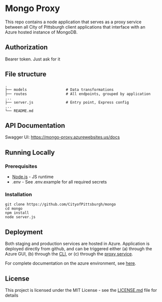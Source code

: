 # Mongo Proxy

This repo contains a node application that serves as a proxy service between all City of Pittsburgh client applications that interface with an Azure hosted instance of MongoDB.

## Authorization

Bearer token.  Just ask for it

## File structure
    .
    ├── models                  # Data transformations
    ├── routes                  # All endpoints, grouped by application
    ...                   
    ├── server.js               # Entry point, Express config
    ...
    └── README.md

## API Documentation

Swagger UI: https://mongo-proxy.azurewebsites.us/docs

## Running Locally

### Prerequisites

* [Node.js](https://nodejs.org) - JS runtime
* .env - See .env.example for all required secrets

### Installation
```
git clone https://github.com/CityofPittsburgh/mongo 
cd mongo
npm install
node server.js
```

## Deployment

Both staging and production services are hosted in Azure.  Application is deployed directly from github, and can be triggered either (a) through the Azure GUI, (b) through the [CLI](https://docs.microsoft.com/en-us/cli/azure/webapp/deployment/source?view=azure-cli-latest#az-webapp-deployment-source-sync), or (c) through the [proxy service](https://github.com/CityofPittsburgh/azure-proxy).

For complete documentation on the azure environment, see [here](https://github.com/CityofPittsburgh/pauls-little-world.git).

## License

This project is licensed under the MIT License - see the [LICENSE.md](LICENSE.md) file for details